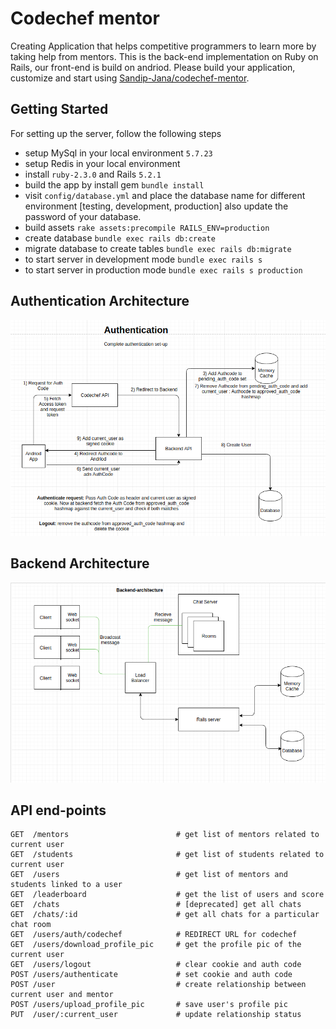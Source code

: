 # Codechef mentor
Creating Application that helps competitive programmers to learn more by taking help from mentors. This is the back-end implementation on Ruby on Rails, our front-end is build on andriod. Please build your application, customize and start using [Sandip-Jana/codechef-mentor](https://github.com/Sandip-Jana/codechef-mentor).

## Getting Started

For setting up the server, follow the following steps  
* setup MySql in your local environment `5.7.23`
* setup Redis in your local environment
* install `ruby-2.3.0` and Rails `5.2.1`
* build the app by install gem `bundle install`
* visit `config/database.yml` and place the database name for different environment [testing, development, production] also update the password of your database.
* build assets `rake assets:precompile RAILS_ENV=production`
* create database `bundle exec rails db:create`
* migrate database to create tables `bundle exec rails db:migrate`
* to start server in development mode `bundle exec rails s`
* to start server in production mode `bundle exec rails s production`

## Authentication Architecture
![authentication image](https://github.com/deathcod/codechef_mentor/blob/master/config/authentication.png)

## Backend Architecture
![bcakend image](https://github.com/deathcod/codechef_mentor/blob/master/config/backend_architecture.png)

## API end-points
```
GET  /mentors                        # get list of mentors related to current user
GET  /students                       # get list of students related to current user
GET  /users                          # get list of mentors and students linked to a user  
GET  /leaderboard                    # get the list of users and score 
GET  /chats                          # [deprecated] get all chats
GET  /chats/:id                      # get all chats for a particular chat room
GET  /users/auth/codechef            # REDIRECT URL for codechef
GET  /users/download_profile_pic     # get the profile pic of the current user
GET  /users/logout                   # clear cookie and auth code
POST /users/authenticate             # set cookie and auth code
POST /user                           # create relationship between current user and mentor
POST /users/upload_profile_pic       # save user's profile pic
PUT  /user/:current_user             # update relationship status
```
